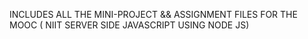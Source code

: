 INCLUDES ALL THE MINI-PROJECT && ASSIGNMENT FILES FOR THE MOOC ( NIIT SERVER SIDE JAVASCRIPT USING NODE JS)
